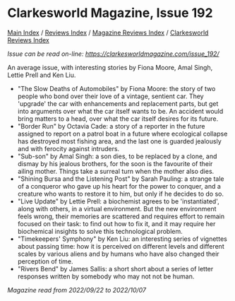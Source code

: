 # Clarkesworld Magazine, Issue 192

[Main Index](../../../README.md) / [Reviews Index](../../README.md) / [Magazine Reviews Index](../README.md) / [Clarkesworld Reviews Index](README.md)

*Issue can be read on-line: <https://clarkesworldmagazine.com/issue_192/>*

An average issue, with interesting stories by Fiona Moore, Amal Singh, Lettie Prell and Ken Liu.
- "The Slow Deaths of Automobiles" by Fiona Moore: the story of two people who bond over their love of a vintage, sentient car. They 'upgrade' the car with enhancements and replacement parts, but get into arguments over what the car itself wants to be. An accident would bring matters to a head, over what the car itself desires for its future.
- "Border Run" by Octavia Cade: a story of a reporter in the future assigned to report on a patrol boat in a future where ecological collapse has destroyed most fishing area, and the last one is guarded jealously and with ferocity against intruders.
- "Sub-son" by Amal Singh: a son dies, to be replaced by a clone, and dismay by his jealous brothers, for the soon is the favourite of their ailing mother. Things take a surreal turn when the mother also dies.
- "Shining Bursa and the Listening Post" by Sarah Pauling: a strange tale of a conqueror who gave up his heart for the power to conquer, and a creature who wants to restore it to him, but only if he decides to do so.
- "Live Update" by Lettie Prell: a biochemist agrees to be 'instantiated', along with others, in a virtual environment. But the new environment feels wrong, their memories are scattered and requires effort to remain focused on their task: to find out how to fix it, and it may require her biochemical insights to solve this technological problem.
- "Timekeepers' Symphony" by Ken Liu: an interesting series of vignettes about passing time: how it is perceived on different levels and different scales by various aliens and by humans who have also changed their perception of time.
- "Rivers Bend" by James Sallis: a short short about a series of letter responses written by somebody who may not not be human.

*Magazine read from 2022/09/22 to 2022/10/07*
